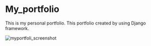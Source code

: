 # My_portfolio
This is my personal portfolio. This portfolio created by using Django framework.

![myportfoli_screenshot](https://user-images.githubusercontent.com/83776819/169499595-c621fd7b-ce00-4f63-8b57-80257ba6ea09.png)
